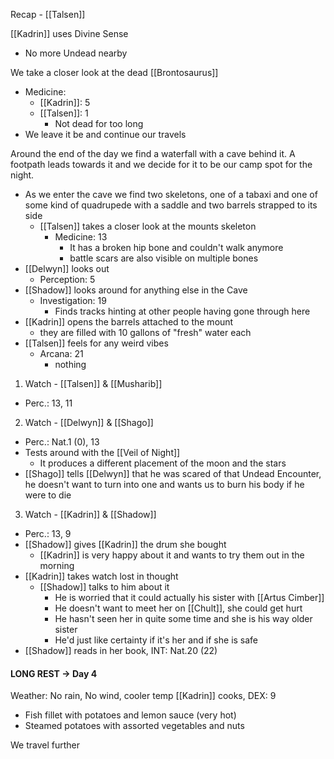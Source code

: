 Recap - [[Talsen]]

[[Kadrin]] uses Divine Sense
- No more Undead nearby

We take a closer look at the dead [[Brontosaurus]]
- Medicine:
	- [[Kadrin]]: 5
	- [[Talsen]]: 1
		- Not dead for too long
- We leave it be and continue our travels

Around the end of the day we find a waterfall with a cave behind it. A footpath leads towards it and we decide for it to be our camp spot for the night.
- As we enter the cave we find two skeletons, one of a tabaxi and one of some kind of quadrupede with a saddle and two barrels strapped to its side
	- [[Talsen]] takes a closer look at the mounts skeleton
		- Medicine: 13
			- It has a broken hip bone and couldn't walk anymore
			- battle scars are also visible on multiple bones
- [[Delwyn]] looks out
	- Perception: 5
- [[Shadow]] looks around for anything else in the Cave
	- Investigation: 19
		- Finds tracks hinting at other people having gone through here
- [[Kadrin]] opens the barrels attached to the mount
	- they are filled with 10 gallons of "fresh" water each
- [[Talsen]] feels for any weird vibes
	- Arcana: 21
		- nothing

1. Watch - [[Talsen]] & [[Musharib]]
- Perc.: 13, 11

2. Watch - [[Delwyn]] & [[Shago]]
- Perc.: Nat.1 (0), 13
- Tests around with the [[Veil of Night]]
	- It produces a different placement of the moon and the stars
- [[Shago]] tells [[Delwyn]] that he was scared of that Undead Encounter, he doesn't want to turn into one and wants us to burn his body if he were to die

3. Watch -  [[Kadrin]] & [[Shadow]]
- Perc.: 13, 9
- [[Shadow]] gives [[Kadrin]] the drum she bought
	- [[Kadrin]] is very happy about it and wants to try them out in the morning
- [[Kadrin]] takes watch lost in thought
	- [[Shadow]] talks to him about it
		- He is worried that it could actually his sister with [[Artus Cimber]]
		- He doesn't want to meet her on [[Chult]], she could get hurt
		- He hasn't seen her in quite some time and she is his way older sister
		- He'd just like certainty if it's her and if she is safe 
- [[Shadow]] reads in her book, INT: Nat.20 (22)

#### LONG REST -> Day 4
Weather: No rain, No wind, cooler temp
[[Kadrin]] cooks, DEX: 9
- Fish fillet with potatoes and lemon sauce (very hot)
- Steamed potatoes with assorted vegetables and nuts

We travel further